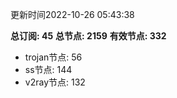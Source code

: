 更新时间2022-10-26 05:43:38

**总订阅: 45**
**总节点: 2159**
**有效节点: 332**
- trojan节点: 56
- ss节点: 144
- v2ray节点: 132
